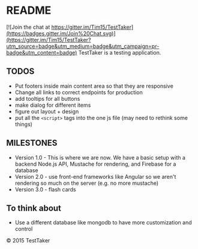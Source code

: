 # README #

[![Join the chat at https://gitter.im/Tim15/TestTaker](https://badges.gitter.im/Join%20Chat.svg)](https://gitter.im/Tim15/TestTaker?utm_source=badge&utm_medium=badge&utm_campaign=pr-badge&utm_content=badge)
TestTaker is a testing application.

## TODOS ##
- Put footers inside main content area so that they are responsive
- Change all links to correct endpoints for production
- add tooltips for all buttons
- make dialog for different items
- figure out layout + design
- put all the ```<script>``` tags into the one js file (may need to rethink some things)

## MILESTONES ##
- Version 1.0 - This is where we are now. We have a basic setup with a backend Node.js API, Mustache for rendering, and Firebase for a database
- Version 2.0 - use front-end frameworks like Angular so we aren't rendering so much on the server (e.g. no more mustache)
- Version 3.0 - flash cards

## To think about ##
- Use a different database like mongodb to have more customization and control

&copy; 2015 TestTaker
